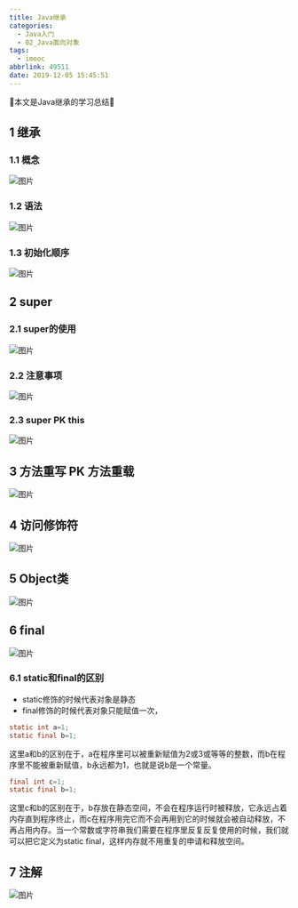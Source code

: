 ```yaml
---
title: Java继承
categories:
  - Java入门
  - 02_Java面向对象
tags:
  - imooc
abbrlink: 49511
date: 2019-12-05 15:45:51
---
```


:star2:本文是Java继承的学习总结:star2:

<!-- more -->

## 1 继承

### 1.1 概念

![图片](/images/012_03_01.png)

### 1.2 语法

![图片](/images/012_03_02.png)

### 1.3 初始化顺序

![图片](/images/012_03_03.png)

## 2 super

### 2.1 super的使用

![图片](/images/012_03_04.png)

### 2.2 注意事项

![图片](/images/012_03_05.png)

### 2.3 super PK this

![图片](/images/012_03_06.png)

## 3 方法重写 PK 方法重载

![图片](/images/012_03_07.png)

## 4 访问修饰符

![图片](/images/012_03_08.png)

## 5 Object类

![图片](/images/012_03_09.png)

## 6 final

![图片](/images/012_03_10.png)

### 6.1 static和final的区别

- static修饰的时候代表对象是静态
- final修饰的时候代表对象只能赋值一次，

```java
static int a=1;
static final b=1;
```

这里a和b的区别在于，a在程序里可以被重新赋值为2或3或等等的整数，而b在程序里不能被重新赋值，b永远都为1，也就是说b是一个常量。

```java
final int c=1;
static final b=1;
```

这里c和b的区别在于，b存放在静态空间，不会在程序运行时被释放，它永远占着内存直到程序终止，而c在程序用完它而不会再用到它的时候就会被自动释放，不再占用内存。当一个常数或字符串我们需要在程序里反复反复使用的时候，我们就可以把它定义为static final，这样内存就不用重复的申请和释放空间。

## 7 注解

![图片](/images/012_03_11.png)
